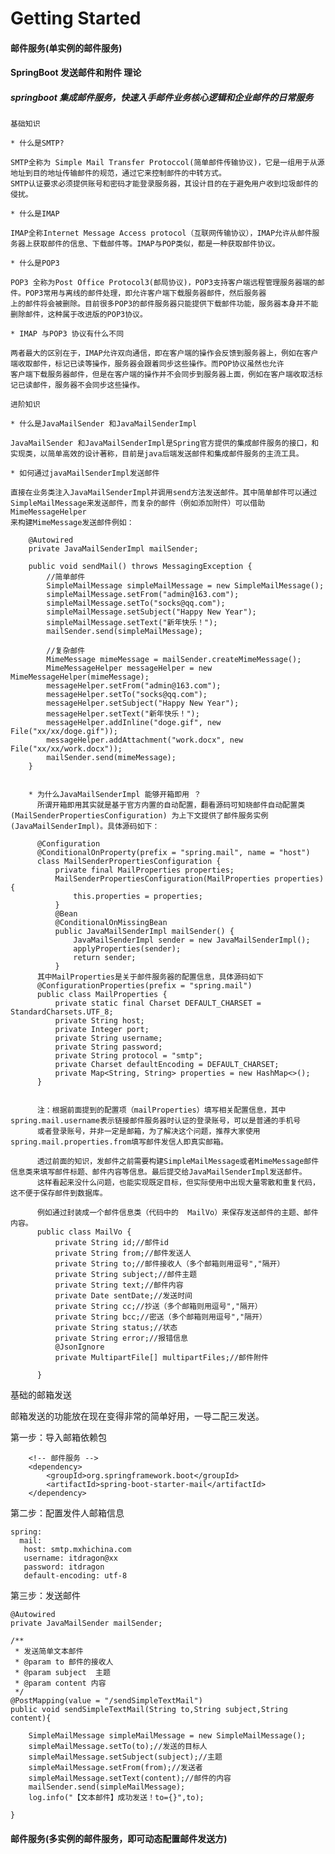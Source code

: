 # Getting Started
####   邮件服务(单实例的邮件服务)

####  SpringBoot 发送邮件和附件 理论

#####  springboot 集成邮件服务，快速入手邮件业务核心逻辑和企业邮件的日常服务
    基础知识
    
    * 什么是SMTP?
    
    SMTP全称为 Simple Mail Transfer Protoccol(简单邮件传输协议)，它是一组用于从源地址到目的地址传输邮件的规范，通过它来控制邮件的中转方式。
    SMTP认证要求必须提供账号和密码才能登录服务器，其设计目的在于避免用户收到垃圾邮件的侵扰。
    
    * 什么是IMAP 
    
    IMAP全称Internet Message Access protocol（互联网传输协议），IMAP允许从邮件服务器上获取邮件的信息、下载邮件等。IMAP与POP类似，都是一种获取邮件协议。
    
    * 什么是POP3
    
    POP3 全称为Post Office Protocol3(邮局协议)，POP3支持客户端远程管理服务器端的邮件。POP3常用与离线的邮件处理，即允许客户端下载服务器邮件，然后服务器
    上的邮件将会被删除。目前很多POP3的邮件服务器只能提供下载邮件功能，服务器本身并不能删除邮件，这种属于改进版的POP3协议。
    
    * IMAP 与POP3 协议有什么不同
    
    两者最大的区别在于，IMAP允许双向通信，即在客户端的操作会反馈到服务器上，例如在客户端收取邮件，标记已读等操作，服务器会跟着同步这些操作。而POP协议虽然也允许
    客户端下载服务器邮件，但是在客户端的操作并不会同步到服务器上面，例如在客户端收取活标记已读邮件，服务器不会同步这些操作。
    
    进阶知识
    
    * 什么是JavaMailSender 和JavaMailSenderImpl
    
    JavaMailSender 和JavaMailSenderImpl是Spring官方提供的集成邮件服务的接口，和实现类，以简单高效的设计著称，目前是java后端发送邮件和集成邮件服务的主流工具。
    
    * 如何通过javaMailSenderImpl发送邮件
    
    直接在业务类注入JavaMailSenderImpl并调用send方法发送邮件。其中简单邮件可以通过SimpleMailMessage来发送邮件，而复杂的邮件（例如添加附件）可以借助MimeMessageHelper
    来构建MimeMessage发送邮件例如：
    
        @Autowired
        private JavaMailSenderImpl mailSender;
    
        public void sendMail() throws MessagingException {
            //简单邮件
            SimpleMailMessage simpleMailMessage = new SimpleMailMessage();
            simpleMailMessage.setFrom("admin@163.com");
            simpleMailMessage.setTo("socks@qq.com");
            simpleMailMessage.setSubject("Happy New Year");
            simpleMailMessage.setText("新年快乐！");
            mailSender.send(simpleMailMessage);
    
            //复杂邮件
            MimeMessage mimeMessage = mailSender.createMimeMessage();
            MimeMessageHelper messageHelper = new MimeMessageHelper(mimeMessage);
            messageHelper.setFrom("admin@163.com");
            messageHelper.setTo("socks@qq.com");
            messageHelper.setSubject("Happy New Year");
            messageHelper.setText("新年快乐！");
            messageHelper.addInline("doge.gif", new File("xx/xx/doge.gif"));
            messageHelper.addAttachment("work.docx", new File("xx/xx/work.docx"));
            mailSender.send(mimeMessage);
        }
        
        
        * 为什么JavaMailSenderImpl 能够开箱即用 ？
          所谓开箱即用其实就是基于官方内置的自动配置，翻看源码可知晓邮件自动配置类(MailSenderPropertiesConfiguration) 为上下文提供了邮件服务实例(JavaMailSenderImpl)。具体源码如下：
          
          @Configuration
          @ConditionalOnProperty(prefix = "spring.mail", name = "host")
          class MailSenderPropertiesConfiguration {
              private final MailProperties properties;
              MailSenderPropertiesConfiguration(MailProperties properties) {
                  this.properties = properties;
              }
              @Bean
              @ConditionalOnMissingBean
              public JavaMailSenderImpl mailSender() {
                  JavaMailSenderImpl sender = new JavaMailSenderImpl();
                  applyProperties(sender);
                  return sender;
              }
          其中MailProperties是关于邮件服务器的配置信息，具体源码如下
          @ConfigurationProperties(prefix = "spring.mail")
          public class MailProperties {
              private static final Charset DEFAULT_CHARSET = StandardCharsets.UTF_8;
              private String host;
              private Integer port;
              private String username;
              private String password;
              private String protocol = "smtp";
              private Charset defaultEncoding = DEFAULT_CHARSET;
              private Map<String, String> properties = new HashMap<>();
          }
          
          
          注：根据前面提到的配置项（mailProperties）填写相关配置信息，其中spring.mail.username表示链接邮件服务器时认证的登录账号，可以是普通的手机号
          或者登录账号，并非一定是邮箱，为了解决这个问题，推荐大家使用spring.mail.properties.from填写邮件发信人即真实邮箱。
          
          透过前面的知识，发邮件之前需要构建SimpleMailMessage或者MimeMessage邮件信息类来填写邮件标题、邮件内容等信息。最后提交给JavaMailSenderImpl发送邮件。
          这样看起来没什么问题，也能实现既定目标，但实际使用中出现大量零散和重复代码，这不便于保存邮件到数据库。
          
          例如通过封装成一个邮件信息类（代码中的  MailVo）来保存发送邮件的主题、邮件内容。
          public class MailVo {
              private String id;//邮件id
              private String from;//邮件发送人
              private String to;//邮件接收人（多个邮箱则用逗号","隔开）
              private String subject;//邮件主题
              private String text;//邮件内容
              private Date sentDate;//发送时间
              private String cc;//抄送（多个邮箱则用逗号","隔开）
              private String bcc;//密送（多个邮箱则用逗号","隔开）
              private String status;//状态
              private String error;//报错信息
              @JsonIgnore
              private MultipartFile[] multipartFiles;//邮件附件
             
          }
          
              





基础的邮箱发送

邮箱发送的功能放在现在变得非常的简单好用，一导二配三发送。

第一步：导入邮箱依赖包

        <!-- 邮件服务 -->
        <dependency>
            <groupId>org.springframework.boot</groupId>
            <artifactId>spring-boot-starter-mail</artifactId>
        </dependency>

第二步：配置发件人邮箱信息
    
    spring:
      mail:
       host: smtp.mxhichina.com
       username: itdragon@xx
       password: itdragon
       default-encoding: utf-8
   
第三步：发送邮件

    @Autowired
    private JavaMailSender mailSender;

    /**
     * 发送简单文本邮件
     * @param to 邮件的接收人
     * @param subject  主题
     * @param content 内容
     */
    @PostMapping(value = "/sendSimpleTextMail")
    public void sendSimpleTextMail(String to,String subject,String content){

        SimpleMailMessage simpleMailMessage = new SimpleMailMessage();
        simpleMailMessage.setTo(to);//发送的目标人
        simpleMailMessage.setSubject(subject);//主题
        simpleMailMessage.setFrom(from);//发送者
        simpleMailMessage.setText(content);//邮件的内容
        mailSender.send(simpleMailMessage);
        log.info("【文本邮件】成功发送！to={}",to);

    }


####   邮件服务(多实例的邮件服务，即可动态配置邮件发送方)
